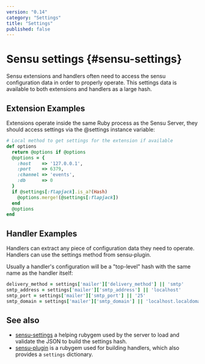 ```yaml
---
version: "0.14"
category: "Settings"
title: "Settings"
published: false
---
```


# Sensu settings {#sensu-settings}

Sensu extensions and handlers often need to access the sensu configuration
data in order to properly operate. This settings data is available to both
extensions and handlers as a large hash.

## Extension Examples

Extensions operate inside the same Ruby process as the Sensu Server, they
should access settings via the @settings instance variable:

```ruby
# Local method to get settings for the extension if available
def options
  return @options if @options
  @options = {
    :host    => '127.0.0.1',
    :port    => 6379,
    :channel => 'events',
    :db      => 0
  }
  if @settings[:flapjack].is_a?(Hash)
    @options.merge!(@settings[:flapjack])
  end
  @options
end
```

## Handler Examples

Handlers can extract any piece of configuration data they need to operate. 
Handlers can use the settings method from sensu-plugin. 

Usually a handler's configuration will be a "top-level" hash with the same name
as the handler itself:

```ruby
delivery_method = settings['mailer']['delivery_method'] || 'smtp'
smtp_address = settings['mailer']['smtp_address'] || 'localhost'
smtp_port = settings['mailer']['smtp_port'] || '25'
smtp_domain = settings['mailer']['smtp_domain'] || 'localhost.localdomain'
```

## See also

* [sensu-settings](https://rubygems.org/gems/sensu-settings) a helping rubygem
used by the server to load and validate the JSON to build the settings hash.
* [sensu-plugin](https://github.com/sensu/sensu-plugin#handlers) is a rubygem
used for building handlers, which also provides a `settings` dictionary.

